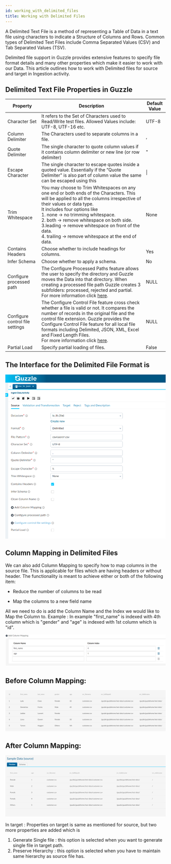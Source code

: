 ```yaml
---
id: working_with_delimited_files
title: Working with Delimited Files
---
```


A Delimited Text File is a method of representing a Table of Data in a text file using characters to indicate a Structure of Columns and Rows. Common types of Delimited Text Files include Comma Separated Values (CSV) and Tab Separated Values (TSV).

Delimited file support in Guzzle provides extensive features to specify file format details and many other properties which make it easier to work with our Data. This article outlines how to work with Delimited files for source and target in Ingestion activity.  

## Delimited Text File Properties in Guzzle

|Property|Description|Default Value|
|--- |--- |--- |
|Character Set|It refers to the Set of Characters used to Read/Write test files. Allowed Values include: UTF-8, UTF-16 etc.|UTF-8|
|Column Delimiter|The Characters used to separate columns in a file.|,|
|Quote Delimiter|The single character to quote column values if it contains column delimiter or new line (or row delimiter)|"|
|Escape Character|The single character to escape quotes inside a quoted value. Essentially if the “Quote Delimiter" is also part of column value the same can be escaped using this|\\|
|Trim Whitespace|You may choose to Trim Whitespaces on any one end or both ends of the Characters. This will be applied to all the columns irrespective of their values or data type.<br/> It includes four options like<br/> 1. none -> no trimming whitespace.<br/>2. both -> remove whitespace on both side.<br/>3.leading -> remove whitespace on front of the data.<br/>4. trailing -> remove whitespace at the end of data.|None|
|Contains Headers|Choose whether to include headings for columns.|Yes|
|Infer Schema|Choose whether to apply a schema.|No|
|Configure processed path|The Configure Processed Paths feature allows the user to specify the directory and Guzzle moves the Data into that directory. When creating a processed file path Guzzle creates 3 subfolders: processed, rejected and partial.<br/> For more information click [here](moving_processed_files).|NULL|No|  
|Configure control file settings|The Configure Control File feature cross check whether a file is valid or not. It compares the number of records in the original file and the control file extension. Guzzle provides the Configure Control File feature for all local file formats including Delimited, JSON, XML, Excel and Fixed Length Files.<br/> For more information click [here](configure_control_file). |NULL|No|
|Partial Load|Specify partial loading of files.|False|No|



## The Interface for the Delimited File Format is

<!-- ![image alt text](/img/docs/how-to-guides/ingest_data/delimited_1.png) -->

<a href="/img/docs/how-to-guides/ingest_data/delimited_1.png" target="_self" >
    <img width="1000" src="/img/docs/how-to-guides/ingest_data/delimited_1.png" />
</a> 

## Column Mapping in Delimited Files

We can also add Column Mapping to specify how to map columns in the source file. This is applicable for files which are having headers or without header. The functionality is meant to achieve either or both of the following item:

* Reduce the number of columns to be read

* Map the columns to a new field name

All we need to do is add the Column Name and the Index we would like to Map the Column to.
Example : In example "first_name" is indexed with 4th column which is "gender" and "age" is indexed with 1st column which is "id". 

<!-- ![image alt text](/img/docs/how-to-guides/ingest_data/delimited2.png) -->

<a href="/img/docs/how-to-guides/ingest_data/delimited2.png" target="_self" >
    <img src="/img/docs/how-to-guides/ingest_data/delimited2.png" />
</a> 

## Before Column Mapping:

<!-- ![image alt text](/img/docs/how-to-guides/ingest_data/delimited3.png) -->

<a href="/img/docs/how-to-guides/ingest_data/delimited3.png" target="_self" >
    <img src="/img/docs/how-to-guides/ingest_data/delimited3.png" />
</a> 

## After Column Mapping:

<!-- ![image alt text](/img/docs/how-to-guides/ingest_data/delimited4.png) -->

<a href="/img/docs/how-to-guides/ingest_data/delimited4.png" target="_self" >
    <img src="/img/docs/how-to-guides/ingest_data/delimited4.png" />
</a> 

In target :
Properties on target is same as mentioned for source, but two more properties are added which is 
1. Generate Single file : this option is selected when you want to generate single file in target path.
2. Preserve Hierarchy : this option is selected when you have to maintain same hierarchy as source file has. 
